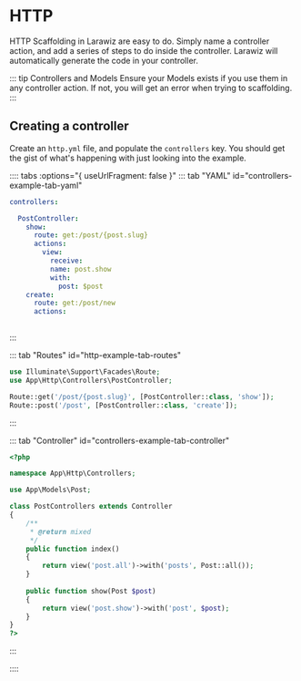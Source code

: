 # HTTP

HTTP Scaffolding in Larawiz are easy to do. Simply name a controller action, and add a series of steps to do inside the controller. Larawiz will automatically generate the code in your controller.

::: tip Controllers and Models
Ensure your Models exists if you use them in any controller action. If not, you will get an error when trying to scaffolding.
:::

## Creating a controller

Create an `http.yml` file, and populate the `controllers` key. You should get the gist of what's happening with just looking into the example.

:::: tabs :options="{ useUrlFragment: false }"
::: tab "YAML" id="controllers-example-tab-yaml"
```yaml
controllers:

  PostController:
    show:
      route: get:/post/{post.slug}
      actions:
        view:
          receive: 
          name: post.show
          with:
            post: $post
    create:
      route: get:/post/new 
      actions:
        
``` 
:::

::: tab "Routes" id="http-example-tab-routes"
```php
use Illuminate\Support\Facades\Route;
use App\Http\Controllers\PostController;

Route::get('/post/{post.slug}', [PostController::class, 'show']);
Route::post('/post', [PostController::class, 'create']);

```
:::

::: tab "Controller" id="controllers-example-tab-controller"
```php
<?php

namespace App\Http\Controllers;

use App\Models\Post;

class PostControllers extends Controller
{
    /**
     * @return mixed
     */
    public function index()
    {
        return view('post.all')->with('posts', Post::all());
    }
    
    public function show(Post $post)
    {
        return view('post.show')->with('post', $post);
    }
}
?>
``` 
:::


::::